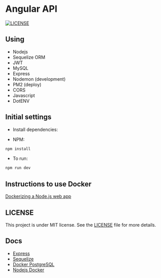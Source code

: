 # Angular API

[![LICENSE](https://img.shields.io/static/v1?label=license&message=MIT&color=8257E5&labelColor=00000)](https://github.com/leandrocunha526/angular-api/blob/main/LICENSE.md)

## Using

- Nodejs
- Sequelize ORM
- JWT
- MySQL
- Express
- Nodemon (development)
- PM2 (deploy)
- CORS
- Javascript
- DotENV

## Initial settings

- Install dependencies:

- NPM:

```sh
npm install
```

- To run:

```sh
npm run dev
```

## Instructions to use Docker

[Dockerizing a Node.js web app](https://nodejs.org/en/docs/guides/nodejs-docker-webapp/)

## LICENSE

This project is under MIT license. See the [LICENSE](LICENSE.md) file for more details.

## Docs

- [Express](https://expressjs.com/pt-br)
- [Sequelize](https://sequelize.org/)
- [Docker PostgreSQL](https://hub.docker.com/_/postgres)
- [Nodejs Docker](https://nodejs.org/en/docs/guides/nodejs-docker-webapp/)
